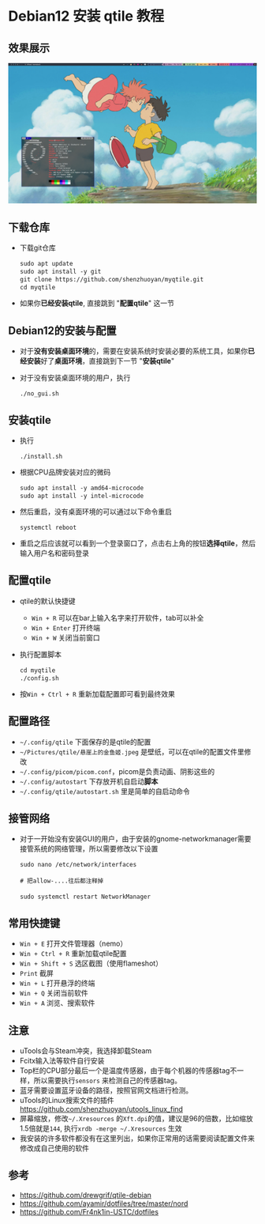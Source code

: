# Debian12 安装 qtile 教程

## 效果展示

![2023-05-18_18-41](./assets/2023-05-18_20-35.png)

## 下载仓库

- 下载git仓库

  ```shell
  sudo apt update
  sudo apt install -y git
  git clone https://github.com/shenzhuoyan/myqtile.git
  cd myqtile
  ```

- 如果你**已经安装qtile**, 直接跳到 "**配置qtile**" 这一节

## Debian12的安装与配置

- 对于**没有安装桌面环境**的，需要在安装系统时安装必要的系统工具，如果你**已经安装**好了**桌面环境**，直接跳到下一节 "**安装qtile**"

- 对于没有安装桌面环境的用户，执行

  ```shell
  ./no_gui.sh
  ```

## 安装qtile

- 执行

  ```shell
  ./install.sh
  ```

- 根据CPU品牌安装对应的微码

  ```shell
  sudo apt install -y amd64-microcode
  sudo apt install -y intel-microcode
  ```

- 然后重启，没有桌面环境的可以通过以下命令重启

  ```shell
  systemctl reboot
  ```

- 重启之后应该就可以看到一个登录窗口了，点击右上角的按钮**选择qtile**，然后输入用户名和密码登录

## 配置qtile

- qtile的默认快捷键

  - `Win + R` 可以在bar上输入名字来打开软件，tab可以补全
  - `Win + Enter` 打开终端
  - `Win + W` 关闭当前窗口

- 执行配置脚本

  ```shell
  cd myqtile
  ./config.sh
  ```

- 按`Win + Ctrl + R` 重新加载配置即可看到最终效果

## 配置路径

- `~/.config/qtile` 下面保存的是qtile的配置
- `~/Pictures/qtile/悬崖上的金鱼姬.jpeg` 是壁纸，可以在qtile的配置文件里修改
- `~/.config/picom/picom.conf`，picom是负责动画、阴影这些的
- `~/.config/autostart` 下存放开机自启动**脚本**
- `~/.config/qtile/autostart.sh` 里是简单的自启动命令

## 接管网络

- 对于一开始没有安装GUI的用户，由于安装的gnome-networkmanager需要接管系统的网络管理，所以需要修改以下设置

  ```shell
  sudo nano /etc/network/interfaces
  
  # 把allow-....往后都注释掉
  
  sudo systemctl restart NetworkManager
  ```

## 常用快捷键

- `Win + E` 打开文件管理器（nemo）
- `Win + Ctrl + R` 重新加载qtile配置
- `Win + Shift + S` 选区截图（使用flameshot）
- `Print` 截屏
- `Win + L` 打开悬浮的终端
- `Win + Q` 关闭当前软件
- `Win + A` 浏览、搜索软件

 ## 注意

- uTools会与Steam冲突，我选择卸载Steam
- Fcitx输入法等软件自行安装
- Top栏的CPU部分最后一个是温度传感器，由于每个机器的传感器tag不一样，所以需要执行`sensors` 来检测自己的传感器tag。
- 蓝牙需要设置蓝牙设备的路径，按照官网文档进行检测。
- uTools的Linux搜索文件的插件 https://github.com/shenzhuoyan/utools_linux_find
- 屏幕缩放，修改`~/.Xresources` 的`Xft.dpi`的值，建议是96的倍数，比如缩放1.5倍就是`144`, 执行`xrdb -merge ~/.Xresources` 生效
- 我安装的许多软件都没有在这里列出，如果你正常用的话需要阅读配置文件来修改成自己使用的软件

## 参考

- https://github.com/drewgrif/qtile-debian
- https://github.com/ayamir/dotfiles/tree/master/nord
- https://github.com/Fr4nk1in-USTC/dotfiles